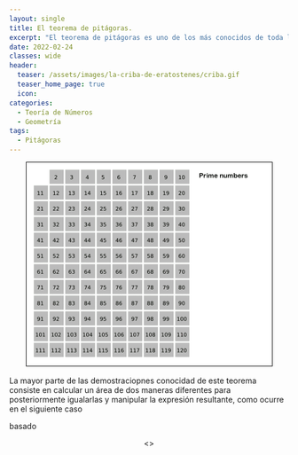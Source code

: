 ```yaml
---
layout: single
title: El teorema de pitágoras.
excerpt: "El teorema de pitágoras es uno de los más conocidos de toda la matemática, además tiene una gran cantidad de pruebas, hoy veremos dos de ellas, una de ellas propuesta por un presidente de los EE.UU."
date: 2022-02-24 
classes: wide
header:
  teaser: /assets/images/la-criba-de-eratostenes/criba.gif
  teaser_home_page: true
  icon: 
categories:
  - Teoría de Números
  - Geometría
tags:  
  - Pitágoras
---
```


<center> <img src="/assets/images/la-criba-de-eratostenes/criba.gif" weidth="30%" heigth="30%"> </center>

La mayor parte de las demostraciopnes conocidad de este teorema consiste en calcular un área de dos maneras diferentes para posteriormente igualarlas y manipular la expresión resultante, como ocurre en el siguiente caso

basado


<center> <<script type="text/tikz">
 

\tikzset{every picture/.style={line width=0.75pt}} %set default line width to 0.75pt        

\begin{tikzpicture}[x=0.75pt,y=0.75pt,yscale=-1,xscale=1]
%uncomment if require: \path (0,221); %set diagram left start at 0, and has height of 221

%Shape: Rectangle [id:dp8670474238257233] 
\draw  [color={rgb, 255:red, 255; green, 255; blue, 255 }  ,draw opacity=1 ] (218.7,33.88) -- (389.99,33.88) -- (389.99,193.52) -- (218.7,193.52) -- cycle ;
%Shape: Rectangle [id:dp08207234382767448] 
\draw  [color={rgb, 255:red, 255; green, 255; blue, 255 }  ,draw opacity=1 ] (292.58,34.38) -- (389.45,102.71) -- (316.11,193.02) -- (219.25,124.69) -- cycle ;

% Text Node
\draw (248.22,12.32) node [anchor=north west][inner sep=0.75pt]  [color={rgb, 255:red, 255; green, 255; blue, 255 }  ,opacity=1 ,xscale=1.5,yscale=1.5] [align=left] {a};
% Text Node
\draw (200.65,147.93) node [anchor=north west][inner sep=0.75pt]  [color={rgb, 255:red, 255; green, 255; blue, 255 }  ,opacity=1 ,xscale=1.5,yscale=1.5] [align=left] {a};
% Text Node
\draw (349.52,196.43) node [anchor=north west][inner sep=0.75pt]  [color={rgb, 255:red, 255; green, 255; blue, 255 }  ,opacity=1 ,xscale=1.5,yscale=1.5] [align=left] {a};
% Text Node
\draw (395.97,55.61) node [anchor=north west][inner sep=0.75pt]  [color={rgb, 255:red, 255; green, 255; blue, 255 }  ,opacity=1 ,xscale=1.5,yscale=1.5] [align=left] {a};
% Text Node
\draw (340.56,11.8) node [anchor=north west][inner sep=0.75pt]  [color={rgb, 255:red, 255; green, 255; blue, 255 }  ,opacity=1 ,xscale=1.5,yscale=1.5] [align=left] {b};
% Text Node
\draw (200.09,60.83) node [anchor=north west][inner sep=0.75pt]  [color={rgb, 255:red, 255; green, 255; blue, 255 }  ,opacity=1 ,xscale=1.5,yscale=1.5] [align=left] {b};
% Text Node
\draw (397.65,145.32) node [anchor=north west][inner sep=0.75pt]  [color={rgb, 255:red, 255; green, 255; blue, 255 }  ,opacity=1 ,xscale=1.5,yscale=1.5] [align=left] {b};
% Text Node
\draw (257.17,198) node [anchor=north west][inner sep=0.75pt]  [color={rgb, 255:red, 255; green, 255; blue, 255 }  ,opacity=1 ,xscale=1.5,yscale=1.5] [align=left] {b};
% Text Node
\draw (261.09,76.47) node [anchor=north west][inner sep=0.75pt]  [color={rgb, 255:red, 255; green, 255; blue, 255 }  ,opacity=1 ,xscale=1.5,yscale=1.5] [align=left] {c};
% Text Node
\draw (331.61,69.17) node [anchor=north west][inner sep=0.75pt]  [color={rgb, 255:red, 255; green, 255; blue, 255 }  ,opacity=1 ,xscale=1.5,yscale=1.5] [align=left] {c};
% Text Node
\draw (270.05,140.63) node [anchor=north west][inner sep=0.75pt]  [color={rgb, 255:red, 255; green, 255; blue, 255 }  ,opacity=1 ,xscale=1.5,yscale=1.5] [align=left] {c};
% Text Node
\draw (343.36,128.11) node [anchor=north west][inner sep=0.75pt]  [color={rgb, 255:red, 255; green, 255; blue, 255 }  ,opacity=1 ,xscale=1.5,yscale=1.5] [align=left] {c};


\end{tikzpicture}
</script>> </center>